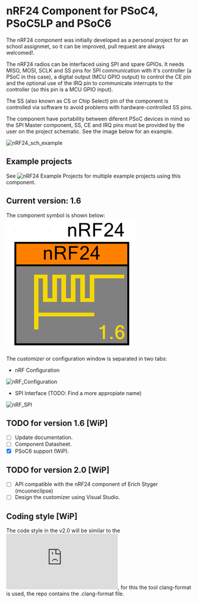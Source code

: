 # nRF24 Component for PSoC4, PSoC5LP and PSoC6

The nRF24 component was initially developed as a personal project for an school assignmet, so it can be improved, pull request are always welcomed!.

The nRF24 radios can be interfaced using SPI and spare GPIOs. It needs MISO, MOSI, SCLK and SS pins for SPI communication with it's controller (a PSoC in this case), a digital output (MCU GPIO output) to control the CE pin and the optional use of the IRQ pin to communicate interrupts to the controller (so this pin is a MCU GPIO input).

The SS (also known as CS or Chip Select) pin of the component is controlled via software to avoid problems with hardware-controlled SS pins.

The component have portability between diferent PSoC devices in mind so the SPI Master component, SS, CE and IRQ pins must be provided by the user on the project schematic. See the image below for an example.

![nRF24_sch_example](img/nRF24_sch_example)

## Example projects

See ![nRF24 Example Projects](https://github.com/C47D/nRF24_Example_Projects) for multiple example projects using this component.

## Current version: 1.6

The component symbol is shown below:
![Component](img/v1_6.png)

The *customizer* or configuration window is separated in two tabs:
- nRF Configuration

![nRF_Configuration](img/nRF24_conf)

- SPI Interface (TODO: Find a more appropiate name)

![nRF_SPI](img/nRF24_spi)

## TODO for version 1.6 [WiP]
- [ ] Update documentation.
- [ ] Component Datasheet.
- [x] PSoC6 support (WiP).

## TODO for version 2.0 [WiP]
- [ ] API compatible with the nRF24 component of Erich Styger (mcuoneclipse)
- [ ] Design the customizer using Visual Studio.

## Coding style [WiP]

The code style in the v2.0 will be similar to the ![Linux kernel coding style](https://www.kernel.org/doc/html/v4.10/process/coding-style.html), for this the tool clang-format is used, the repo contains the .clang-format file.
